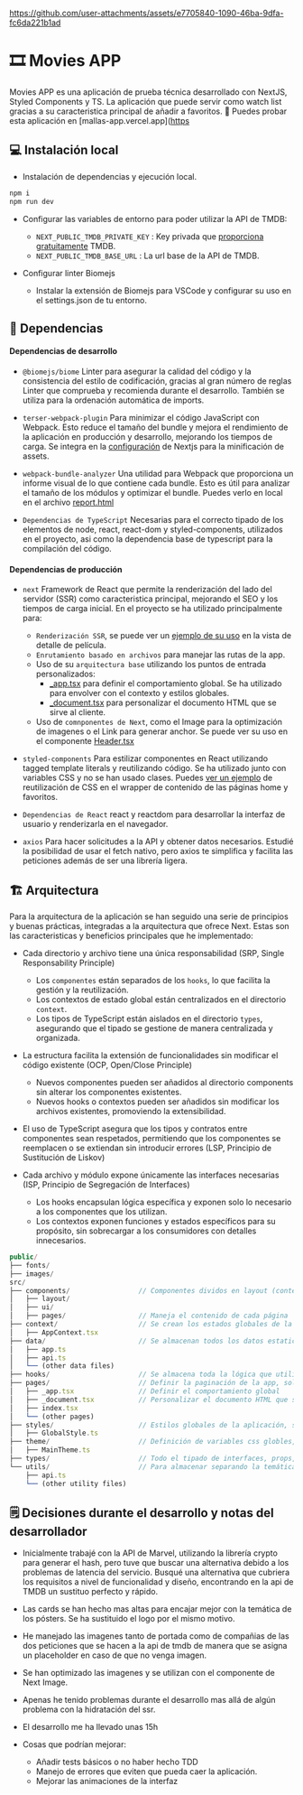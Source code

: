 https://github.com/user-attachments/assets/e7705840-1090-46ba-9dfa-fc6da221b1ad

# 🎞️ Movies APP

Movies APP es una aplicación de prueba técnica desarrollado con NextJS, Styled Components y TS. La aplicación que puede servir como watch list gracias a su caracteristica principal de añadir a favoritos.
🚀 Puedes probar esta aplicación en [mallas-app.vercel.app]([https](https://mallas-app.vercel.app/)

## 💻 Instalación local

- Instalación de dependencias y ejecución local.

```bash
npm i
npm run dev
```

- Configurar las variables de entorno para poder utilizar la API de TMDB:
  - `NEXT_PUBLIC_TMDB_PRIVATE_KEY` : Key privada que [proporciona gratuitamente](https://developer.themoviedb.org/v4/reference/intro/getting-started) TMDB.
  - `NEXT_PUBLIC_TMDB_BASE_URL` : La url base de la API de TMDB.

- Configurar linter Biomejs
  - Instalar la extensión de Biomejs para VSCode y configurar su uso en el settings.json de tu entorno.

## 💾 Dependencias

#### Dependencias de desarrollo
- `@biomejs/biome`
Linter para asegurar la calidad del código y la consistencia del estilo de codificación, gracias al gran número de reglas Linter que comprueba y recomienda durante el desarrollo. También se utiliza para la ordenación automática de imports.

- `terser-webpack-plugin`
Para minimizar el código JavaScript con Webpack. Esto reduce el tamaño del bundle y mejora el rendimiento de la aplicación en producción y desarrollo, mejorando los tiempos de carga. Se integra en la [configuración](https://github.com/saitama1899/mallas-app/blob/main/next.config.mjs) de Nextjs para la minificación de assets.

- `webpack-bundle-analyzer`
Una utilidad para Webpack que proporciona un informe visual de lo que contiene cada bundle. Esto es útil para analizar el tamaño de los módulos y optimizar el bundle. Puedes verlo en local en el archivo [report.html](https://github.com/saitama1899/mallas-app/blob/main/bundles/report.html)

- `Dependencias de TypeScript`
Necesarias para el correcto tipado de los elementos de node, react, react-dom y styled-components, utilizados en el proyecto, asi como la dependencia base de typescript para la compilación del código.

#### Dependencias de producción
- `next`
Framework de React que permite la renderización del lado del servidor (SSR) como caracteristica principal, mejorando el SEO y los tiempos de carga inicial. En el proyecto se ha utilizado principalmente para:
  - `Renderización SSR`, se puede ver un [ejemplo de su uso](https://github.com/saitama1899/mallas-app/blob/main/src/pages/movies/%5Bid%5D.tsx) en la vista de detalle de película.
  - `Enrutamiento basado en archivos` para manejar las rutas de la app.
  - Uso de su `arquitectura base` utilizando los puntos de entrada personalizados:
      - [_app.tsx](https://github.com/saitama1899/mallas-app/blob/main/src/pages/_app.tsx) para definir el comportamiento global. Se ha utilizado para envolver con el contexto y estilos globales.
      - [_document.tsx](https://github.com/saitama1899/mallas-app/blob/main/src/pages/_document.tsx) para personalizar el documento HTML que se sirve al cliente.
  - Uso de `comnponentes de Next`, como el Image para la optimización de imagenes o el Link para generar anchor. Se puede ver su uso en el componente [Header.tsx](https://github.com/saitama1899/mallas-app/blob/main/src/components/layout/Header/Header.tsx)

- `styled-components`
Para estilizar componentes en React utilizando tagged template literals y reutilizando código. Se ha utilizado junto con variables CSS y no se han usado clases. Puedes [ver un ejemplo](https://github.com/saitama1899/mallas-app/blob/main/src/components/ui/Cards/Container/CardsContainer.style.tsx) de reutilización de CSS en el wrapper de contenido de las páginas home y favoritos.

- `Dependencias de React`
react y reactdom para desarrollar la interfaz de usuario y renderizarla en el navegador.

- `axios`
Para hacer solicitudes a la API y obtener datos necesarios. Estudié la posibilidad de usar el fetch nativo, pero axios te simplifica y facilita las peticiones además de ser una librería ligera.

## 🏗️ Arquitectura

Para la arquitectura de la aplicación se han seguido una serie de principios y buenas prácticas, integradas a la arquitectura que ofrece Next. Estas son las caracteristicas y beneficios principales que he implementado:

- Cada directorio y archivo tiene una única responsabilidad (SRP, Single Responsability Principle)
  - Los `componentes` están separados de los `hooks`, lo que facilita la gestión y la reutilización.
  - Los contextos de estado global están centralizados en el directorio `context`.
  - Los tipos de TypeScript están aislados en el directorio `types`, asegurando que el tipado se gestione de manera centralizada y organizada.
    
- La estructura facilita la extensión de funcionalidades sin modificar el código existente (OCP, Open/Close Principle)
   -  Nuevos componentes pueden ser añadidos al directorio components sin alterar los componentes existentes.
   -  Nuevos hooks o contextos pueden ser añadidos sin modificar los archivos existentes, promoviendo la extensibilidad.
     
- El uso de TypeScript asegura que los tipos y contratos entre componentes sean respetados, permitiendo que los componentes se reemplacen o se extiendan sin introducir errores (LSP, Principio de Sustitución de Liskov)
  
- Cada archivo y módulo expone únicamente las interfaces necesarias (ISP, Principio de Segregación de Interfaces)
   - Los hooks encapsulan lógica específica y exponen solo lo necesario a los componentes que los utilizan.
   - Los contextos exponen funciones y estados específicos para su propósito, sin sobrecargar a los consumidores con detalles innecesarios.

```js
public/
├── fonts/
├── images/
src/
├── components/                 // Componentes dividos en layout (contenedores y elementos core) y ui (elementos mas pequeños y reutilizables)
│   ├── layout/
│   ├── ui/
│   ├── pages/                  // Maneja el contenido de cada página
├── context/                    // Se crean los estados globales de la app, estados core que se usarán en distintos puntos
│   ├── AppContext.tsx
├── data/                       // Se almacenan todos los datos estaticos y reutilizables que se usaran en la aplicación. Por ejemplo información de la api, literales, diccionarios, etc.
│   ├── app.ts
│   ├── api.ts
│   └── (other data files)
├── hooks/                      // Se almacena toda la lógica que utilizarán los componentes y que puede ser reutilizable, en custom hooks
├── pages/                      // Definir la paginación de la app, solo se encarga de cargar componentes
│   ├── _app.tsx                // Definir el comportamiento global
│   ├── _document.tsx           // Personalizar el documento HTML que se sirve al cliente
│   ├── index.tsx
│   └── (other pages)
├── styles/                     // Estilos globales de la aplicación, se envuelven en el _app.tsx
│   ├── GlobalStyle.ts
├── theme/                      // Definición de variables css globles, valores que se repiten. Esta preparado para cambiar dinamicamente de theme
│   ├── MainTheme.ts            
├── types/                      // Todo el tipado de interfaces, props, etc. se almacena y se separa por archivos en types/
└── utils/                      // Para almacenar separando la temática por archivos, por ejemplo las funciones fetch, debounce o mapeo de datos que recibo de la API
    ├── api.ts
    └── (other utility files)
```

## 🗒️ Decisiones durante el desarrollo y notas del desarrollador

- Inicialmente trabajé con la API de Marvel, utilizando la librería crypto para generar el hash, pero tuve que buscar una alternativa debido a los problemas de latencia del servicio. Busqué una alternativa que cubriera los requisitos a nivel de funcionalidad y diseño, encontrando en la api de TMDB un sustituo perfecto y rápido.

- Las cards se han hecho mas altas para encajar mejor con la temática de los pósters. Se ha sustituido el logo por el mismo motivo.

- He manejado las imagenes tanto de portada como de compañias de las dos peticiones que se hacen a la api de tmdb de manera que se asigna un placeholder en caso de que no venga imagen.

- Se han optimizado las imagenes y se utilizan con el componente de Next Image.

- Apenas he tenido problemas durante el desarrollo mas allá de algún problema con la hidratación del ssr.

- El desarrollo me ha llevado unas 15h

- Cosas que podrían mejorar:
  - Añadir tests básicos o no haber hecho TDD
  - Manejo de errores que eviten que pueda caer la aplicación.
  - Mejorar las animaciones de la interfaz










